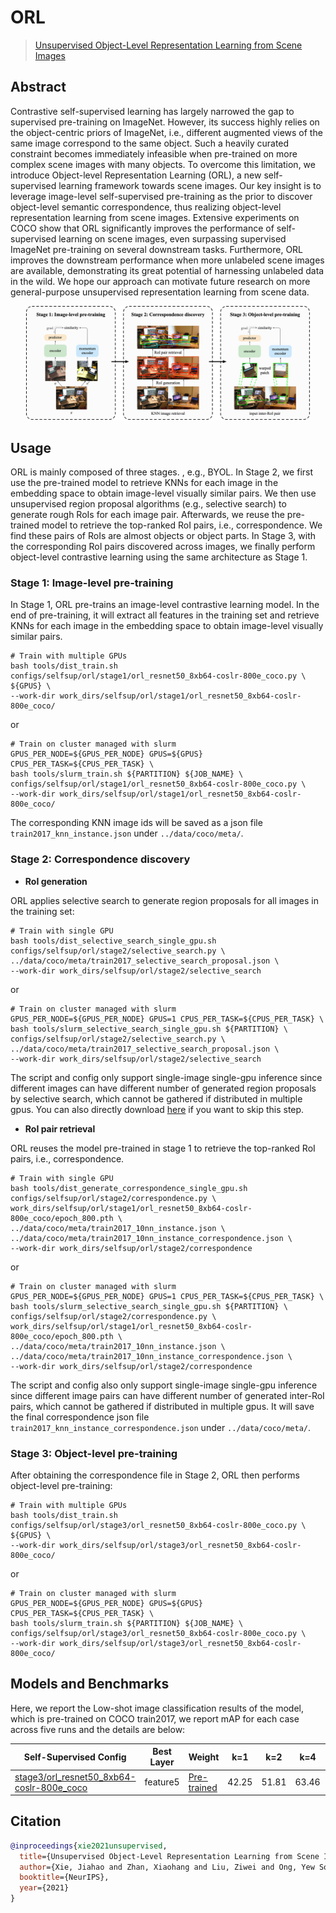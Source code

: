 # ORL

> [Unsupervised Object-Level Representation Learning
> from Scene Images
> ](https://arxiv.org/abs/2106.11952)

<!-- [ALGORITHM] -->

## Abstract

Contrastive self-supervised learning has largely narrowed the gap to supervised pre-training on ImageNet. However, its success highly relies on the object-centric priors of ImageNet, i.e., different augmented views of the same image correspond to the same object. Such a heavily curated constraint becomes immediately infeasible when pre-trained on more complex scene images with many objects. To overcome this limitation, we introduce Object-level Representation Learning (ORL), a new self-supervised learning framework towards scene images. Our key insight is to leverage image-level self-supervised pre-training as the prior to discover object-level semantic correspondence, thus realizing object-level representation learning from scene images. Extensive experiments on COCO show that ORL significantly improves the performance of self-supervised learning on scene images, even surpassing supervised ImageNet pre-training on several downstream tasks. Furthermore, ORL improves the downstream performance when more unlabeled scene images are available, demonstrating its great potential of harnessing unlabeled data in the wild. We hope our approach can motivate future research on more general-purpose unsupervised representation learning from scene data.

<div align="center">
<img src="https://github.com/Jiahao000/ORL/raw/2ad64f7389d20cb1d955792aabbe806a7097e6fb/highlights.png" width="90%" />
</div>

## Usage

ORL is mainly composed of three stages.
, e.g., BYOL. In Stage 2, we first use the pre-trained model to retrieve KNNs for each image in the embedding space to obtain image-level visually similar pairs. We then use unsupervised region proposal algorithms (e.g., selective search) to generate rough RoIs for each image pair. Afterwards, we reuse the pre-trained model to retrieve the top-ranked RoI pairs, i.e., correspondence. We find these pairs of RoIs are almost objects or object parts. In Stage 3, with the corresponding RoI pairs discovered across images, we finally perform object-level contrastive learning using the same architecture as Stage 1.

### Stage 1: Image-level pre-training

In Stage 1, ORL pre-trains an image-level contrastive learning model. In the end of pre-training, it will extract all features in the training set and retrieve KNNs for each image in the embedding space to obtain image-level visually similar pairs.

```shell
# Train with multiple GPUs
bash tools/dist_train.sh
configs/selfsup/orl/stage1/orl_resnet50_8xb64-coslr-800e_coco.py \
${GPUS} \
--work-dir work_dirs/selfsup/orl/stage1/orl_resnet50_8xb64-coslr-800e_coco/
```

or

```shell
# Train on cluster managed with slurm
GPUS_PER_NODE=${GPUS_PER_NODE} GPUS=${GPUS} CPUS_PER_TASK=${CPUS_PER_TASK} \
bash tools/slurm_train.sh ${PARTITION} ${JOB_NAME} \
configs/selfsup/orl/stage1/orl_resnet50_8xb64-coslr-800e_coco.py \
--work-dir work_dirs/selfsup/orl/stage1/orl_resnet50_8xb64-coslr-800e_coco/
```

The corresponding KNN image ids will be saved as a json file `train2017_knn_instance.json` under `../data/coco/meta/`.

### Stage 2: Correspondence discovery

- **RoI generation**

ORL applies selective search to generate region proposals for all images in the training set:

```shell
# Train with single GPU
bash tools/dist_selective_search_single_gpu.sh
configs/selfsup/orl/stage2/selective_search.py \
../data/coco/meta/train2017_selective_search_proposal.json \
--work-dir work_dirs/selfsup/orl/stage2/selective_search
```

or

```shell
# Train on cluster managed with slurm
GPUS_PER_NODE=${GPUS_PER_NODE} GPUS=1 CPUS_PER_TASK=${CPUS_PER_TASK} \
bash tools/slurm_selective_search_single_gpu.sh ${PARTITION} \
configs/selfsup/orl/stage2/selective_search.py \
../data/coco/meta/train2017_selective_search_proposal.json \
--work-dir work_dirs/selfsup/orl/stage2/selective_search
```

The script and config only support single-image single-gpu inference since different images can have different number of generated region proposals by selective search, which cannot be gathered if distributed in multiple gpus. You can also directly download [here](https://drive.google.com/drive/folders/1yYsyGiDjjVSOzIUkhxwO_NitUPLC-An_?usp=sharing) if you want to skip this step.

- **RoI pair retrieval**

ORL reuses the model pre-trained in stage 1 to retrieve the top-ranked RoI pairs, i.e., correspondence.

```shell
# Train with single GPU
bash tools/dist_generate_correspondence_single_gpu.sh
configs/selfsup/orl/stage2/correspondence.py \
work_dirs/selfsup/orl/stage1/orl_resnet50_8xb64-coslr-800e_coco/epoch_800.pth \
../data/coco/meta/train2017_10nn_instance.json \
../data/coco/meta/train2017_10nn_instance_correspondence.json \
--work-dir work_dirs/selfsup/orl/stage2/correspondence
```

or

```shell
# Train on cluster managed with slurm
GPUS_PER_NODE=${GPUS_PER_NODE} GPUS=1 CPUS_PER_TASK=${CPUS_PER_TASK} \
bash tools/slurm_selective_search_single_gpu.sh ${PARTITION} \
configs/selfsup/orl/stage2/correspondence.py \
work_dirs/selfsup/orl/stage1/orl_resnet50_8xb64-coslr-800e_coco/epoch_800.pth \
../data/coco/meta/train2017_10nn_instance.json \
../data/coco/meta/train2017_10nn_instance_correspondence.json \
--work-dir work_dirs/selfsup/orl/stage2/correspondence
```

The script and config also only support single-image single-gpu inference since different image pairs can have different number of generated inter-RoI pairs, which cannot be gathered if distributed in multiple gpus. It will save the final correspondence json file `train2017_knn_instance_correspondence.json` under `../data/coco/meta/`.

### Stage 3: Object-level pre-training

After obtaining the correspondence file in Stage 2, ORL then performs object-level pre-training:

```shell
# Train with multiple GPUs
bash tools/dist_train.sh
configs/selfsup/orl/stage3/orl_resnet50_8xb64-coslr-800e_coco.py \
${GPUS} \
--work-dir work_dirs/selfsup/orl/stage3/orl_resnet50_8xb64-coslr-800e_coco/
```

or

```shell
# Train on cluster managed with slurm
GPUS_PER_NODE=${GPUS_PER_NODE} GPUS=${GPUS} CPUS_PER_TASK=${CPUS_PER_TASK} \
bash tools/slurm_train.sh ${PARTITION} ${JOB_NAME} \
configs/selfsup/orl/stage3/orl_resnet50_8xb64-coslr-800e_coco.py \
--work-dir work_dirs/selfsup/orl/stage3/orl_resnet50_8xb64-coslr-800e_coco/
```

## Models and Benchmarks

Here, we report the Low-shot image classification results of the model, which is pre-trained on COCO train2017, we report mAP for each case across five runs and the details are below:

| Self-Supervised Config                                                                                                                                                                            | Best Layer | Weight                                                                                              | k=1   | k=2   | k=4   | k=8   | k=16  | k=32  | k=64  | k=96  |
| ------------------------------------------------------------------------------------------------------------------------------------------------------------------------------------------------- | ---------- | --------------------------------------------------------------------------------------------------- | ----- | ----- | ----- | ----- | ----- | ----- | ----- | ----- |
| [stage3/orl_resnet50_8xb64-coslr-800e_coco](https://github.com/zhaozh10/mmselfsup/blob/2b14f8b06e4ba2596e90f19e4bac0c13757d80f7/configs/selfsup/orl/stage3/orl_resnet50_8xb64-coslr-800e_coco.py) | feature5   | [Pre-trained](https://drive.google.com/drive/folders/1oWzNZpoN_SPc56Gr-l3AlgGSv8jG1izG?usp=sharing) | 42.25 | 51.81 | 63.46 | 72.16 | 77.86 | 81.17 | 83.73 | 84.59 |

## Citation

```bibtex
@inproceedings{xie2021unsupervised,
  title={Unsupervised Object-Level Representation Learning from Scene Images},
  author={Xie, Jiahao and Zhan, Xiaohang and Liu, Ziwei and Ong, Yew Soon and Loy, Chen Change},
  booktitle={NeurIPS},
  year={2021}
}
```
